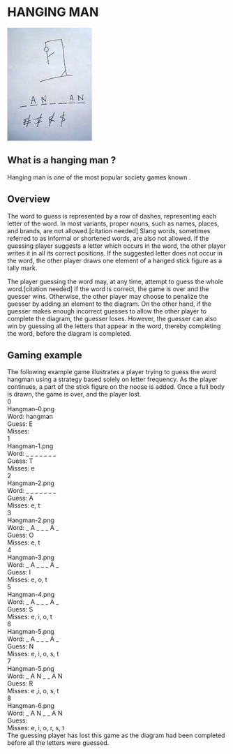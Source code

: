 # HANGING MAN

![](resources/hangman.jpg)

## What is a hanging man ?
Hanging man is one of the most popular society games known .

## Overview

The word to guess is represented by a row of dashes, representing each letter of the word. In most variants, proper nouns, such as names, places, and brands, are not allowed.[citation needed] Slang words, sometimes referred to as informal or shortened words, are also not allowed. If the guessing player suggests a letter which occurs in the word, the other player writes it in all its correct positions. If the suggested letter does not occur in the word, the other player draws one element of a hanged stick figure as a tally mark.

The player guessing the word may, at any time, attempt to guess the whole word.[citation needed] If the word is correct, the game is over and the guesser wins. Otherwise, the other player may choose to penalize the guesser by adding an element to the diagram. On the other hand, if the guesser makes enough incorrect guesses to allow the other player to complete the diagram, the guesser loses. However, the guesser can also win by guessing all the letters that appear in the word, thereby completing the word, before the diagram is completed.

## Gaming example 

The following example game illustrates a player trying to guess the word hangman using a strategy based solely on letter frequency. As the player continues, a part of the stick figure on the noose is added. Once a full body is drawn, the game is over, and the player lost.\
0\
Hangman-0.png\
Word:     hangman\
Guess:     E\
Misses:\
1\
Hangman-1.png\
Word:     _ _ _ _ _ _ _\
Guess:     T\
Misses:     e\
2\
Hangman-2.png\
Word:     _ _ _ _ _ _ _\
Guess:     A\
Misses:     e, t\
3\
Hangman-2.png\
Word:     _ A _ _ _ A _\
Guess:     O\
Misses:     e, t\
4\
Hangman-3.png\
Word:     _ A _ _ _ A _\
Guess:     I\
Misses:     e, o, t\
5\
Hangman-4.png\
Word:     _ A _ _ _ A _\
Guess:     S\
Misses:     e, i, o, t\
6\
Hangman-5.png\
Word:     _ A _ _ _ A _\
Guess:     N\
Misses:     e, i, o, s, t\
7\
Hangman-5.png\
Word:     _ A N _ _ A N\
Guess:     R\
Misses:     e ,i, o, s, t\
8\
Hangman-6.png\
Word:     _ A N _ _ A N\
Guess:\
Misses:     e, i, o, r, s, t\
The guessing player has lost this game as the diagram had been completed before all the letters were guessed.